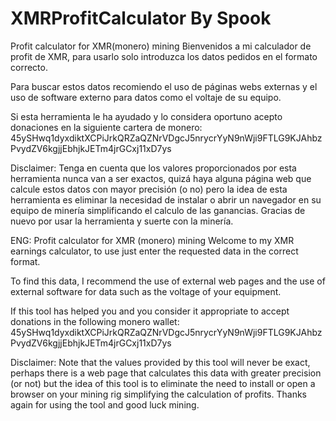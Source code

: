 # XMRProfitCalculator By Spook
Profit calculator for XMR(monero) mining
Bienvenidos a mi calculador de profit de XMR, para usarlo solo introduzca los datos pedidos en el formato correcto.

Para buscar estos datos recomiendo el uso de páginas webs externas y el uso de software externo para datos como el voltaje de su equipo.

Si esta herramienta le ha ayudado y lo considera oportuno acepto donaciones en la siguiente cartera de monero:
 45ySHwq1dyxdiktXCPiJrkQRZaQZNrVDgcJ5nrycrYyN9nWji9FTLG9KJAhbzPvydZV6kgjjEbhjkJETm4jrGCxj11xD7ys

Disclaimer:
Tenga en cuenta que los valores proporcionados por esta herramienta nunca van a ser exactos,
quizá haya alguna página web que calcule estos datos con mayor precisión (o no) pero la idea
de esta herramienta es eliminar la necesidad de instalar o abrir un navegador en su equipo de minería
simplificando el calculo de las ganancias. Gracias de nuevo por usar la herramienta y suerte con la minería.

ENG:
Profit calculator for XMR (monero) mining
Welcome to my XMR earnings calculator, to use just enter the requested data in the correct format.

To find this data, I recommend the use of external web pages and the use of external software for data such as the voltage of your equipment.

If this tool has helped you and you consider it appropriate to accept donations in the following monero wallet:
   45ySHwq1dyxdiktXCPiJrkQRZaQZNrVDgcJ5nrycrYyN9nWji9FTLG9KJAhbzPvydZV6kgjjEbhjkJETm4jrGCxj11xD7ys

Disclaimer:
Note that the values provided by this tool will never be exact,
perhaps there is a web page that calculates this data with greater precision (or not) but the idea
of this tool is to eliminate the need to install or open a browser on your mining rig
simplifying the calculation of profits. Thanks again for using the tool and good luck mining.
